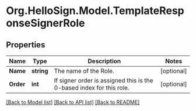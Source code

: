 # Org.HelloSign.Model.TemplateResponseSignerRole

## Properties

Name | Type | Description | Notes
------------ | ------------- | ------------- | -------------
**Name** | **string** |  The name of the Role.  | [optional] 
**Order** | **int** |  If signer order is assigned this is the 0-based index for this role.  | [optional] 

[[Back to Model list]](../README.md#documentation-for-models) [[Back to API list]](../README.md#documentation-for-api-endpoints) [[Back to README]](../README.md)

